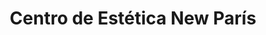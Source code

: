---
title: "Centro de Estética New París"
url: /quillota/centro-de-estetica-new-paris/
shop: cosméticos
---